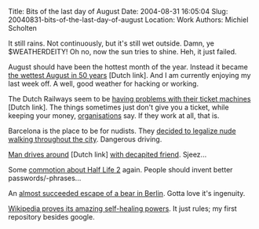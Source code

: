 Title: Bits of the last day of August
Date: 2004-08-31 16:05:04
Slug: 20040831-bits-of-the-last-day-of-august
Location: Work
Authors: Michiel Scholten

<p>It still rains. Not continuously, but it's still wet outside. Damn, ye $WEATHERDEITY! Oh no, now the sun tries to shine. Heh, it just failed.</p>
<p>August should have been the hottest month of the year. Instead it became <a href="http://nu.nl/news.jsp?n=389893&amp;c=74">the wettest August in 50 years</a> [Dutch link]. And I am currently enjoying my last week off. A well, good weather for hacking or working.</p>
<p>The Dutch Railways seem to be <a href="http://nu.nl/news.jsp?n=389816&amp;c=10">having problems with their ticket machines</a> [Dutch link]. The things sometimes just don't give you a ticket, while keeping your money, <a href="http://www.locov.nl/index.php">organisations</a> say. If they work at all, that is.</p>
<p>Barcelona is the place to be for nudists. They <a href="http://nu.nl/news.jsp?n=389579&amp;c=122">decided to legalize nude walking throughout the city</a>. Dangerous driving.</p>
<p><a href="http://nu.nl/news.jsp?n=389958&amp;c=122">Man drives around</a> [Dutch link] <a href="http://edition.cnn.com/2004/US/South/08/30/man.decapitated.ap/index.html">with decapited friend</a>. Sjeez...</p>

<p>Some <a href="http://www.gamespot.com/news/2004/08/27/news_6106035.html">commotion about Half Life 2</a> again. People should invent better passwords/-phrases...</p>
<p>An <a href="http://news.bbc.co.uk/2/hi/europe/3612706.stm">almost succeeded escape of a bear in Berlin</a>. Gotta love it's ingenuity.</p>

<p><a href="http://www.boingboing.net/2004/08/30/wikipedia_proves_its.html">Wikipedia proves its amazing self-healing powers</a>. It just rules; my first repository besides google.</p>
